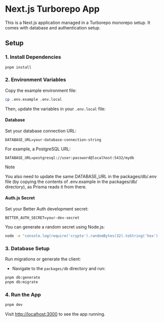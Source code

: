 # Next.js Turborepo App

This is a Next.js application managed in a Turborepo monorepo setup. It comes with database and authentication setup.

## Setup

### 1. Install Dependencies

```bash
pnpm install
```

### 2. Environment Variables

Copy the example environment file:

```bash
cp .env.example .env.local
```

Then, update the variables in your `.env.local` file:

#### Database

Set your database connection URL:

```env
DATABASE_URL=your-database-connection-string
```

For example, a PostgreSQL URL:

```env
DATABASE_URL=postgresql://user:password@localhost:5432/mydb
```

> [!NOTE]
> You also need to update the same DATABASE_URL in the packages/db/.env file (by copying the contents of .env.example in the packages/db/ directory), as Prisma reads it from there.

#### Auth.js Secret

Set your Better Auth development secret:

```env
BETTER_AUTH_SECRET=your-dev-secret
```

You can generate a random secret using Node.js:

```bash
node -e "console.log(require('crypto').randomBytes(32).toString('hex'))"
```

### 3. Database Setup

Run migrations or generate the client:

- Navigate to the `packages/db` directory and run:

```bash
pnpm db:generate
pnpm db:migrate
```

### 4. Run the App

```bash
pnpm dev
```

Visit [http://localhost:3000](http://localhost:3000) to see the app running.
